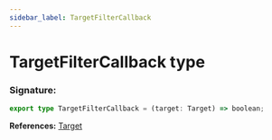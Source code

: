 ```yaml
---
sidebar_label: TargetFilterCallback
---
```


# TargetFilterCallback type

### Signature:

```typescript
export type TargetFilterCallback = (target: Target) => boolean;
```

**References:** [Target](./puppeteer.target.md)
